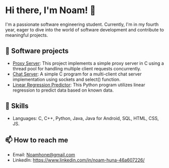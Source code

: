 # Hi there, I'm Noam! 👋

I'm a passionate software engineering student. Currently, I'm in my fourth year, eager to dive into the world of software development and contribute to meaningful projects.

## 🔭 Software projects
- [Proxy Server](https://github.com/NoamHuna/proxyServer): This project implements a simple proxy server in C using a thread pool for handling multiple client requests concurrently.
- [Chat Server](https://github.com/NoamHuna/chatServer): A simple C program for a multi-client chat server implementation using sockets and select() function.
- [Linear Regression Predictor](https://github.com/NoamHuna/linearRegression): This Python program utilizes linear regression to predict data based on known data.

## 💼 Skills
- Languages: C, C++, Python, Java, Java for Android, SQL, HTML, CSS, JS. 

## 📫 How to reach me
- Email: Noamhone@gmail.com
- LinkedIn: https://www.linkedin.com/in/noam-huna-46a607226/


